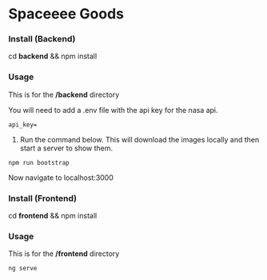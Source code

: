 
#  Spaceeee Goods

  
###  Install (Backend)

cd **backend**  && npm install

  

###  Usage

This is for the **/backend** directory


You will need to add a .env file with the api key for the nasa api.

`api_key=`


1. Run the command below. This will download the images locally and then start a server to show them.

`npm run bootstrap`
 
Now navigate to localhost:3000

 
###  Install (Frontend)

cd **frontend**  && npm install

  

###  Usage

This is for the **/frontend** directory


`ng serve`